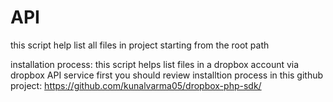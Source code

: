 # API
this script help list all files in project starting from the root path

installation process:
this script helps list files in a dropbox account via dropbox API service first you should review installtion process in this github project: https://github.com/kunalvarma05/dropbox-php-sdk/
